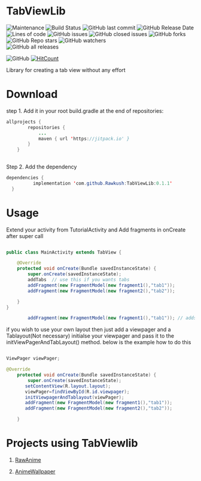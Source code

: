 # TabViewLib

  ![Maintenance](https://img.shields.io/badge/Maintained%3F-No-red.svg)  ![Build Status](https://travis-ci.org/joemccann/dillinger.svg?branch=master)
 ![GitHub last commit](https://img.shields.io/github/last-commit/rawkush/TabViewLib?style=plastic)
 ![GitHub Release Date](https://img.shields.io/github/release-date/rawkush/TabViewLib?style=plastic) ![Lines of code](https://img.shields.io/tokei/lines/github/rawkush/TabViewLib?style=plastic)
   ![GitHub issues](https://img.shields.io/github/issues/rawkush/TabViewLib?style=plastic) ![GitHub closed issues](https://img.shields.io/github/issues-closed/rawkush/TabViewLib?style=plastic)    ![GitHub forks](https://img.shields.io/github/forks/rawkush/TabViewLib?style=social)
   ![GitHub Repo stars](https://img.shields.io/github/stars/rawkush/TabViewLib?style=social)
   ![GitHub watchers](https://img.shields.io/github/watchers/rawkush/TabViewLib?style=social) <br /> ![GitHub all releases](https://img.shields.io/github/downloads/rawkush/TabViewLib/total?style=plastic) <br />

   ![GitHub](https://img.shields.io/github/license/rawkush/TabViewLib?style=plastic)
   [![HitCount](http://hits.dwyl.com/rawkush/TabViewLib.svg)](http://hits.dwyl.com/rawkush/TabViewLib)
   

Library for creating a tab view without any effort

# Download

step 1. Add it in your root build.gradle at the end of repositories:
```java
allprojects {
		repositories {
			...
			maven { url 'https://jitpack.io' }
		}
	}
  
  ``` 
  Step 2. Add the dependency
  ```java
  dependencies {
	        implementation 'com.github.Rawkush:TabViewLib:0.1.1'
	}
 ```


# Usage

Extend your activity from TutorialActivity and Add fragments in onCreate after super call

```java

public class MainActivity extends TabView {

    @Override
    protected void onCreate(Bundle savedInstanceState) {
        super.onCreate(savedInstanceState);
        addTabs  // use this if you wants tabs 
        addFragment(new FragmentModel(new fragment1(),"tab1"));
        addFragment(new FragmentModel(new fragment2(),"tab2"));

	}
}
```
```java
        addFragment(new FragmentModel(new fragment1(),"tab1")); // adds fragment and create View
```

if you wish to use your own layout then just add a viewpager and a Tablayout(Not necessary)
initialse your viewpager and pass it to the initViewPagerAndTabLayout() method.
below is the example how to do this
```java

ViewPager viewPager;

@Override
    protected void onCreate(Bundle savedInstanceState) {
        super.onCreate(savedInstanceState);
       setContentView(R.layout.layout);
       viewPager=findViewById(R.id.viewpager);
       initViewpagerAndTablayout(viewPager);
       addFragment(new FragmentModel(new fragment1(),"tab1"));
       addFragment(new FragmentModel(new fragment2(),"tab2"));

    }

```

# Projects using TabViewlib

<ol>
	
<li>
	<a href="https://github.com/Rawkush/RawAnime">RawAnime</a>
</li>

<li>

<a href="https://github.com/Rawkush/AnimeWallpapers">AnimeWallpaper</a>
</li>

</ol>
